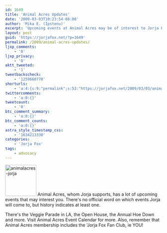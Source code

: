 ```yaml
---
id: 1649
title: 'Animal Acres Updates'
date: '2009-03-03T10:23:54-08:00'
author: 'Mika E. (Ipstenu)'
excerpt: 'Upcoming events at Animal Acres may be of interest to Jorja Fans. No word yet one which events Jorja will show up for, but she usually comes to one or two.'
layout: post
guid: 'https://jorjafox.net/?p=1649'
permalink: /2009/animal-acres-updates/
ljxp_comments:
    - '0'
ljxp_privacy:
    - '0'
aktt_tweeted:
    - '1'
tweetbackscheck:
    - '1259660778'
shorturls:
    - 'a:4:{s:9:"permalink";s:53:"https://jorjafox.net/2009/03/03/animal-acres-updates/";s:7:"tinyurl";s:25:"http://tinyurl.com/cw5es7";s:4:"isgd";s:18:"http://is.gd/52Yw4";s:5:"bitly";s:20:"http://bit.ly/82YFqX";}'
twittercomments:
    - 'a:0:{}'
tweetcount:
    - '0'
btc_comment_summary:
    - 'a:0:{}'
btc_comment_counts:
    - 'a:0:{}'
astra_style_timestamp_css:
    - '1634213338'
categories:
    - 'Jorja Fox'
tags:
    - advocacy
---
```


<img src="//static.jorjafox.net/wordpress/2009/03/animalacres-jorja-100x100.jpg" alt="animalacres-jorja" title="animalacres-jorja" width="100" height="100" class="alignleft size-thumbnail wp-image-1650" /> Animal Acres, whom Jorja supports, has a lot of upcoming events that may interest you.  There's no official word on which events Jorja will come to, but history indicates at least one.

There's the Veggie Parade in LA, the Open House, the Annual Hoe Down and more.  Visit Animal Acres Event Calendar for more.  Also, remember that Animal Acres membership includes the 'Jorja Fox Fan Club, ie YOU!